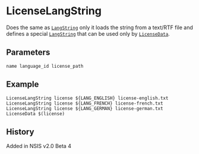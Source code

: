 # LicenseLangString

Does the same as [`LangString`][1] only it loads the string from a text/RTF file and defines a special [`LangString`][1] that can be used only by [`LicenseData`][2].

## Parameters

    name language_id license_path

## Example

    LicenseLangString license ${LANG_ENGLISH} license-english.txt
    LicenseLangString license ${LANG_FRENCH} license-french.txt
    LicenseLangString license ${LANG_GERMAN} license-german.txt
    LicenseData $(license)

## History

Added in NSIS v2.0 Beta 4

[1]: LangString.md
[2]: LicenseData.md
